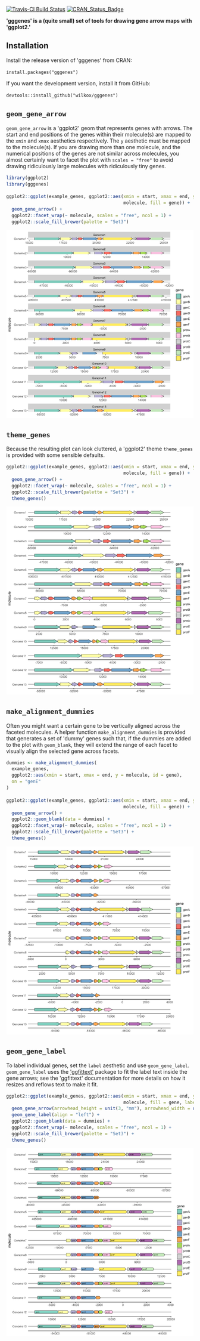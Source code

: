 
[![Travis-CI Build Status](https://travis-ci.org/wilkox/gggenes.svg?branch=master)](https://travis-ci.org/wilkox/gggenes) [![CRAN\_Status\_Badge](http://www.r-pkg.org/badges/version/gggenes)](https://cran.r-project.org/package=gggenes)

**'gggenes' is a (quite small) set of tools for drawing gene arrow maps with 'ggplot2.'**

Installation
------------

Install the release version of 'gggenes' from CRAN:

`install.packages("gggenes")`

If you want the development version, install it from GitHub:

`devtools::install_github("wilkox/gggenes")`

`geom_gene_arrow`
-----------------

`geom_gene_arrow` is a 'ggplot2' geom that represents genes with arrows. The start and end positions of the genes within their molecule(s) are mapped to the `xmin` and `xmax` aesthetics respectively. The `y` aesthetic must be mapped to the molecule(s). If you are drawing more than one molecule, and the numerical positions of the genes are not similar across molecules, you almost certainly want to facet the plot with `scales = "free"` to avoid drawing ridiculously large molecules with ridiculously tiny genes.

``` r
library(ggplot2)
library(gggenes)

ggplot2::ggplot(example_genes, ggplot2::aes(xmin = start, xmax = end, y =
                                            molecule, fill = gene)) +
  geom_gene_arrow() +
  ggplot2::facet_wrap(~ molecule, scales = "free", ncol = 1) +
  ggplot2::scale_fill_brewer(palette = "Set3")
```

![](man/figures/README-geom_gene_arrow-1.png)

`theme_genes`
-------------

Because the resulting plot can look cluttered, a 'ggplot2' theme `theme_genes` is provided with some sensible defaults.

``` r
ggplot2::ggplot(example_genes, ggplot2::aes(xmin = start, xmax = end, y =
                                            molecule, fill = gene)) +
  geom_gene_arrow() +
  ggplot2::facet_wrap(~ molecule, scales = "free", ncol = 1) +
  ggplot2::scale_fill_brewer(palette = "Set3") +
  theme_genes()
```

![](man/figures/README-theme_genes-1.png)

`make_alignment_dummies`
------------------------

Often you might want a certain gene to be vertically aligned across the faceted molecules. A helper function `make_alignment_dummies` is provided that generates a set of 'dummy' genes such that, if the dummies are added to the plot with `geom_blank`, they will extend the range of each facet to visually align the selected gene across facets.

``` r
dummies <- make_alignment_dummies(
  example_genes,
  ggplot2::aes(xmin = start, xmax = end, y = molecule, id = gene),
  on = "genE"
)

ggplot2::ggplot(example_genes, ggplot2::aes(xmin = start, xmax = end, y =
                                            molecule, fill = gene)) +
  geom_gene_arrow() +
  ggplot2::geom_blank(data = dummies) +
  ggplot2::facet_wrap(~ molecule, scales = "free", ncol = 1) +
  ggplot2::scale_fill_brewer(palette = "Set3") +
  theme_genes()
```

![](man/figures/README-make_alignment_dummies-1.png)

`geom_gene_label`
-----------------

To label individual genes, set the `label` aesthetic and use `geom_gene_label`. `geom_gene_label` uses the ['ggfittext'](https://github.com/wilkox/ggfittext) package to fit the label text inside the gene arrows; see the 'ggfittext' documentation for more details on how it resizes and reflows text to make it fit.

``` r
ggplot2::ggplot(example_genes, ggplot2::aes(xmin = start, xmax = end, y =
                                            molecule, fill = gene, label = gene)) +
  geom_gene_arrow(arrowhead_height = unit(3, "mm"), arrowhead_width = unit(1, "mm")) +
  geom_gene_label(align = "left") +
  ggplot2::geom_blank(data = dummies) +
  ggplot2::facet_wrap(~ molecule, scales = "free", ncol = 1) +
  ggplot2::scale_fill_brewer(palette = "Set3") +
  theme_genes()
```

![](man/figures/README-labelled_genes-1.png)
